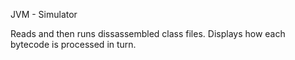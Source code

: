 JVM - Simulator

Reads and then runs dissassembled class files. Displays how each bytecode is processed in turn.